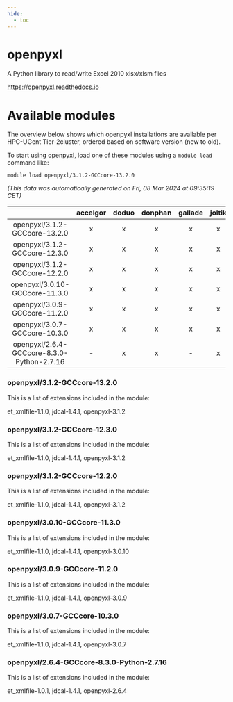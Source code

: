 ```yaml
---
hide:
  - toc
---
```


openpyxl
========


A Python library to read/write Excel 2010 xlsx/xlsm files

https://openpyxl.readthedocs.io
# Available modules


The overview below shows which openpyxl installations are available per HPC-UGent Tier-2cluster, ordered based on software version (new to old).

To start using openpyxl, load one of these modules using a `module load` command like:

```shell
module load openpyxl/3.1.2-GCCcore-13.2.0
```

*(This data was automatically generated on Fri, 08 Mar 2024 at 09:35:19 CET)*  

| |accelgor|doduo|donphan|gallade|joltik|skitty|
| :---: | :---: | :---: | :---: | :---: | :---: | :---: |
|openpyxl/3.1.2-GCCcore-13.2.0|x|x|x|x|x|x|
|openpyxl/3.1.2-GCCcore-12.3.0|x|x|x|x|x|x|
|openpyxl/3.1.2-GCCcore-12.2.0|x|x|x|x|x|x|
|openpyxl/3.0.10-GCCcore-11.3.0|x|x|x|x|x|x|
|openpyxl/3.0.9-GCCcore-11.2.0|x|x|x|x|x|x|
|openpyxl/3.0.7-GCCcore-10.3.0|x|x|x|x|x|x|
|openpyxl/2.6.4-GCCcore-8.3.0-Python-2.7.16|-|x|x|-|x|x|


### openpyxl/3.1.2-GCCcore-13.2.0

This is a list of extensions included in the module:

et_xmlfile-1.1.0, jdcal-1.4.1, openpyxl-3.1.2

### openpyxl/3.1.2-GCCcore-12.3.0

This is a list of extensions included in the module:

et_xmlfile-1.1.0, jdcal-1.4.1, openpyxl-3.1.2

### openpyxl/3.1.2-GCCcore-12.2.0

This is a list of extensions included in the module:

et_xmlfile-1.1.0, jdcal-1.4.1, openpyxl-3.1.2

### openpyxl/3.0.10-GCCcore-11.3.0

This is a list of extensions included in the module:

et_xmlfile-1.1.0, jdcal-1.4.1, openpyxl-3.0.10

### openpyxl/3.0.9-GCCcore-11.2.0

This is a list of extensions included in the module:

et_xmlfile-1.1.0, jdcal-1.4.1, openpyxl-3.0.9

### openpyxl/3.0.7-GCCcore-10.3.0

This is a list of extensions included in the module:

et_xmlfile-1.1.0, jdcal-1.4.1, openpyxl-3.0.7

### openpyxl/2.6.4-GCCcore-8.3.0-Python-2.7.16

This is a list of extensions included in the module:

et_xmlfile-1.0.1, jdcal-1.4.1, openpyxl-2.6.4